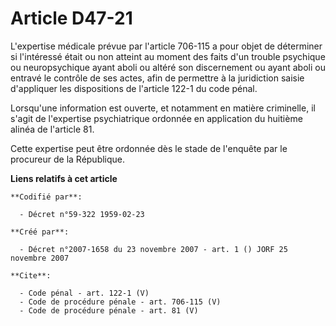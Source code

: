 # Article D47-21

L'expertise médicale prévue par l'article 706-115 a pour objet de déterminer si l'intéressé était ou non atteint au moment
des faits d'un trouble psychique ou neuropsychique ayant aboli ou altéré son discernement ou ayant aboli ou entravé le
contrôle de ses actes, afin de permettre à la juridiction saisie d'appliquer les dispositions de l'article 122-1 du code
pénal. 

Lorsqu'une information est ouverte, et notamment en matière criminelle, il s'agit de l'expertise psychiatrique ordonnée en
application du huitième alinéa de l'article 81. 

Cette expertise peut être ordonnée dès le stade de l'enquête par le procureur de la République.

**Liens relatifs à cet article**

	**Codifié par**:

	  - Décret n°59-322 1959-02-23

	**Créé par**:

	  - Décret n°2007-1658 du 23 novembre 2007 - art. 1 () JORF 25 novembre 2007

	**Cite**:

	  - Code pénal - art. 122-1 (V)
	  - Code de procédure pénale - art. 706-115 (V)
	  - Code de procédure pénale - art. 81 (V)
